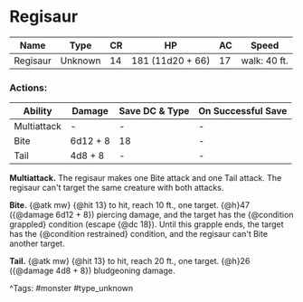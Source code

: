 # Regisaur

| Name | Type | CR | HP | AC | Speed |
|------|------|----|----|----|-------|
| Regisaur | Unknown | 14 | 181 (11d20 + 66) | 17 | walk: 40 ft. |

### Actions:

| Ability | Damage | Save DC & Type | On Successful Save |
|---------|--------|----------------|--------------------|
| Multiattack | - | - | - |
| Bite | 6d12 + 8 | 18 | - |
| Tail | 4d8 + 8 | - | - |


**Multiattack.** The regisaur makes one Bite attack and one Tail attack. The regisaur can't target the same creature with both attacks.

**Bite.** {@atk mw} {@hit 13} to hit, reach 10 ft., one target. {@h}47 ({@damage 6d12 + 8}) piercing damage, and the target has the {@condition grappled} condition (escape {@dc 18}). Until this grapple ends, the target has the {@condition restrained} condition, and the regisaur can't Bite another target.

**Tail.** {@atk mw} {@hit 13} to hit, reach 20 ft., one target. {@h}26 ({@damage 4d8 + 8}) bludgeoning damage.

^Tags: #monster #type_unknown